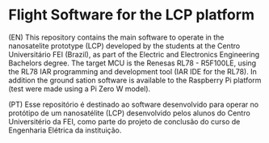 # Flight Software for the LCP platform
(EN) This repository contains the main software to operate in the nanosatelite prototype (LCP) developed by the students at the Centro Universitário FEI (Brazil), as part of the Electric and Electronics Engineering Bachelors degree.
The target MCU is the Renesas RL78 - R5F100LE, using the RL78 IAR programming and development tool (IAR IDE for the RL78).
In addition the ground sation software is available to the Raspberry Pi platform (test were made using a Pi Zero W model).

(PT) Esse repositório é destinado ao software desenvolvido para operar no protótipo de um nanosatélite (LCP) desenvolvido pelos alunos do Centro Universitério da FEI, como parte do projeto de conclusão do curso de Engenharia Elétrica da instituição.


